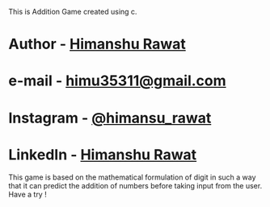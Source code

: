 This is Addition Game created using c.
# Author - <a href="https://github.com/HimanshuRawat143">Himanshu Rawat</a>
# e-mail - himu35311@gmail.com
# Instagram - <a href="https://www.instagram.com/himansu_rawat_?igsh=MWxzNnp5cm1maG9zdw==">@himansu_rawat</a>
# LinkedIn - <a href="https://www.linkedin.com/in/himanshurawat12">Himanshu Rawat</a>
This game is based on the mathematical formulation of digit in such a way that it can predict the addition of numbers before taking input from the user. Have a try !